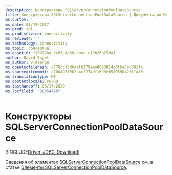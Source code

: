 ```yaml
---
description: Конструкторы SQLServerConnectionPoolDataSource
title: Конструкторы SQLServerConnectionPoolDataSource | Документация Майкрософт
ms.custom: ''
ms.date: 01/19/2017
ms.prod: sql
ms.prod_service: connectivity
ms.reviewer: ''
ms.technology: connectivity
ms.topic: conceptual
ms.assetid: f10d228a-9c63-4b68-abec-c10b26b258a1
author: David-Engel
ms.author: v-daenge
ms.openlocfilehash: c778ccf5dbdafb279eea8663014c6f6a5bc591fe
ms.sourcegitcommit: e700497f962e4c2274df16d9e651059b42ff1a10
ms.translationtype: HT
ms.contentlocale: ru-RU
ms.lasthandoff: 08/17/2020
ms.locfileid: "88354720"
---
```

# <a name="sqlserverconnectionpooldatasource-constructors"></a>Конструкторы SQLServerConnectionPoolDataSource
[!INCLUDE[Driver_JDBC_Download](../../../includes/driver_jdbc_download.md)]

  Сведения об элементах [SQLServerConnectionPoolDataSource](../../../connect/jdbc/reference/sqlserverconnectionpooldatasource-class.md) см. в статье [Элементы SQLServerConnectionPoolDataSource](../../../connect/jdbc/reference/sqlserverconnectionpooldatasource-members.md).  
  
  
